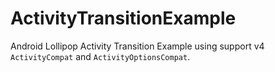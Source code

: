 ActivityTransitionExample
=========================

Android Lollipop Activity Transition Example using support v4 ```ActivityCompat``` and ```ActivityOptionsCompat```.
